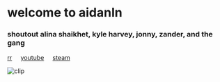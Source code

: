 # welcome to aidanln

### shoutout alina shaikhet, kyle harvey, jonny, zander, and the gang
<p>
  <a href="https://raid.report/pc/4611686018501676965">rr</a>
  &nbsp; &nbsp;
  <a href="https://www.youtube.com/@spycat_">youtube</a>
  &nbsp; &nbsp;
  <a href="https://steamcommunity.com/id/spycat_/">steam</a>
</p>

<img alt="clip" src="clip.gif"></img>
